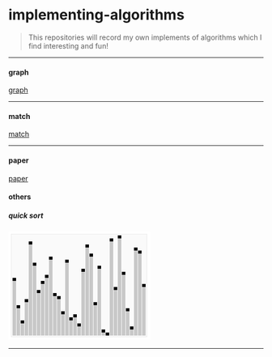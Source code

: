 # implementing-algorithms
> This repositories will record my own implements of algorithms which I find interesting and fun!

--------------------------------------------------

#### graph
[graph](https://github.com/lturing/implementing-algorithms/tree/master/graph)


---------------

#### match
[match](https://github.com/lturing/implementing-algorithms/tree/master/match)

-------------

#### paper
[paper](https://github.com/lturing/implementing-algorithms/tree/master/paper)

#### others

##### quick sort
![](https://raw.githubusercontent.com/lturing/implementing-algorithms/master/photos/Sorting_quicksort_anim.gif)

---------------------

